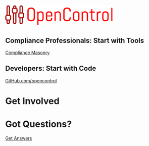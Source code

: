 # ![OpenControl Logo](img/oclogo.png)

## Compliance Professionals: Start with Tools
 [Compliance Masonry](https://github.com/opencontrol/compliance-masonry)

## Developers: Start with Code
 [GitHub.com/opencontrol](https://github.com/opencontrol)

# Get Involved

<script async defer src="https://opencontrol-slack-inviter.herokuapp.com/slackin.js?large"></script>

# Got Questions?
 [Get Answers](https://github.com/opencontrol/discuss/issues?utf8=%E2%9C%93&q=is%3Aissue)

